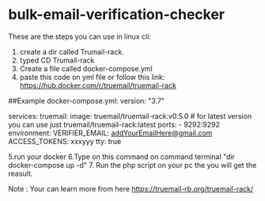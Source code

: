 # bulk-email-verification-checker
These are the steps you can use in linux cli: 
1. create a dir called Trumail-rack.
2. typed  CD Trumail-rack 
3. Create a file called docker-compose.yml
4. paste this code on yml file or follow this link: https://hub.docker.com/r/truemail/truemail-rack

##Example docker-compose.yml: 
version: "3.7"

services:
  truemail:
    image: truemail/truemail-rack:v0.5.0 # for latest version you can use just truemail/truemail-rack:latest
    ports:
      - 9292:9292
    environment:
      VERIFIER_EMAIL: addYourEmailHere@gmail.com
      ACCESS_TOKENS: xxxyyy
    tty: true

5.run your docker
6.Type on this command on command terminal "dir docker-compose up -d" 
7. Run the php script on your pc the you will get the reasult.



Note : Your can learn more from here https://truemail-rb.org/truemail-rack/  
